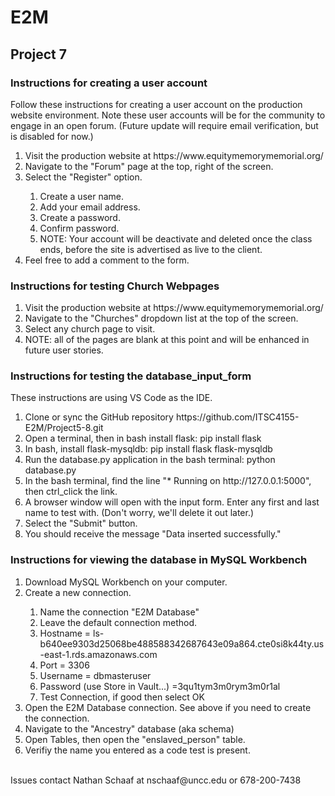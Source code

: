 # E2M

## Project 7
### Instructions for creating a user account
Follow these instructions for creating a user account on the production website environment. Note these user accounts will be for the community to engage in an open forum. (Future update will require email verification, but is disabled for now.)
<ol>
  <li>Visit the production website at https://www.equitymemorymemorial.org/</li>
  <li>Navigate to the "Forum" page at the top, right of the screen.</li>
  <li>Select the "Register" option.</li>
    <ol>
      <li>Create a user name.</li>
      <li>Add your email address.</li>
      <li>Create a password.</li>
      <li>Confirm password.</li>
      <li>NOTE: Your account will be deactivate and deleted once the class ends, before the site is advertised as live to the client.</li>
    </ol>
  <li>Feel free to add a comment to the form.</li>
</ol>

### Instructions for testing Church Webpages
<ol>
  <li>Visit the production website at https://www.equitymemorymemorial.org/</li>
  <li>Navigate to the "Churches" dropdown list at the top of the screen.</li>
  <li>Select any church page to visit.</li>
  <li>NOTE: all of the pages are blank at this point and will be enhanced in future user stories.</li>
</ol>

### Instructions for testing the database_input_form
These instructions are using VS Code as the IDE.
<ol>
  <li>Clone or sync the GitHub repository https://github.com/ITSC4155-E2M/Project5-8.git</li>
  <li>Open a terminal, then in bash install flask:  pip install flask</li>
  <li>In bash, install flask-mysqldb:  pip install flask flask-mysqldb</li>
  <li>Run the database.py application in the bash terminal:  python database.py</li>
  <li>In the bash terminal, find the line "* Running on http://127.0.0.1:5000", then ctrl_click the link.</li>
  <li>A browser window will open with the input form. Enter any first and last name to test with. (Don't worry, we'll delete it out later.)</li>
  <li>Select the "Submit" button.</li>
  <li>You should receive the message "Data inserted successfully."</li>
</ol>

### Instructions for viewing the database in MySQL Workbench
<ol>
  <li>Download MySQL Workbench on your computer.</li>
  <li>Create a new connection.</li>
    <ol>
      <li>Name the connection "E2M Database"</li>
      <li>Leave the default connection method.</li>
      <li>Hostname = ls-b640ee9303d25068be488588342687643e09a864.cte0si8k44ty.us-east-1.rds.amazonaws.com</li>
      <li>Port = 3306</li>
      <li>Username = dbmasteruser</li>
      <li>Password (use Store in Vault...) =3qu1tym3m0rym3m0r1al</li>
      <li>Test Connection, if good then select OK</li>
    </ol>
  <li>Open the E2M Database connection. See above if you need to create the connection.</li>
  <li>Navigate to the "Ancestry" database (aka schema)</li>
  <li>Open Tables, then open the "enslaved_person" table.</li>
  <li>Verifiy the name you entered as a code test is present.</li>
</ol>
<br>
Issues contact Nathan Schaaf at nschaaf@uncc.edu or 678-200-7438

